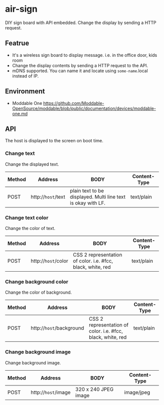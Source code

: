 # air-sign
DIY sign board with API embedded. Change the display by sending a HTTP request.

## Featrue

- It's a wireless sign board to display message. i.e. in the office door, kids room
- Change the display contents by sending a HTTP request to the API.
- mDNS supported. You can name it and locate using `some-name`.local instead of IP.

## Environment

- Moddable One https://github.com/Moddable-OpenSource/moddable/blob/public/documentation/devices/moddable-one.md

## API

The host is displayed to the screen on boot time.

### Change text

Change the displayed text.

Method | Address | BODY | Content-Type
| - | - | - | - |
POST | http://`host`/text | plain text to be displayed. Multi line text is okay with LF. | text/plain

### Change text color

Change the color of text.

Method | Address | BODY | Content-Type
| - | - | - | - |
POST | http://`host`/color | CSS 2 representation of color. i.e. #fcc, black, white, red | text/plain

### Change background color

Change the color of background.

Method | Address | BODY | Content-Type
| - | - | - | - |
POST | http://`host`/background | CSS 2 representation of color. i.e. #fcc, black, white, red | text/plain

### Change background image

Change background image.

Method | Address | BODY | Content-Type
| - | - | - | - |
POST | http://`host`/image | 320 x 240 JPEG image | image/jpeg
